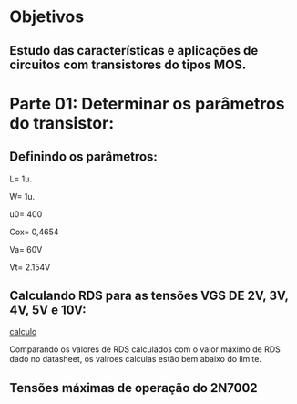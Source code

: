 # Objetivos

## Estudo das características e aplicações de circuitos com transistores do tipos MOS.

# Parte 01: Determinar os parâmetros do transistor:

## Definindo os parâmetros:

L= 1u.

W= 1u.

u0= 400

Cox= 0,4654

Va= 60V

Vt= 2.154V


## Calculando RDS para as tensões VGS DE 2V, 3V, 4V, 5V e 10V:

[calculo](https://i.imgur.com/YMuSRIm.jpg)

Comparando os valores de RDS calculados com o valor máximo de RDS dado no datasheet, os valroes calculas estão bem abaixo do limite.

## Tensões máximas de operação do 2N7002

